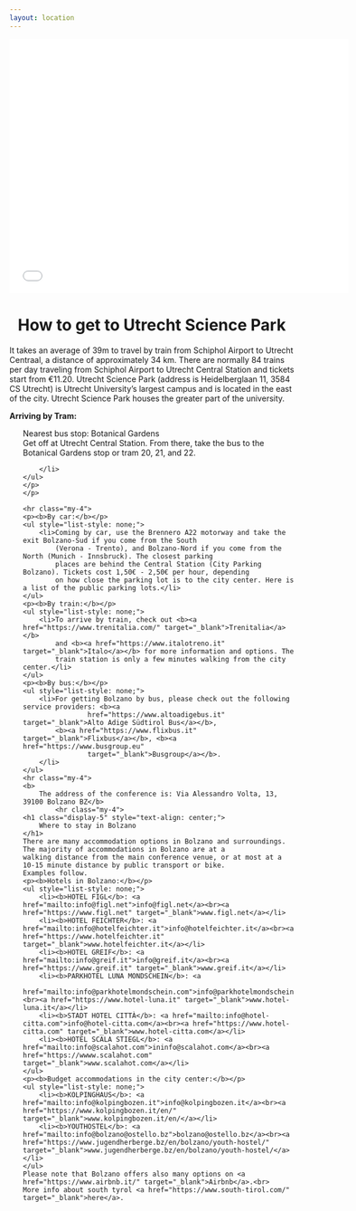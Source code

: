 ```yaml
---
layout: location
---
```


<iframe
    src="<iframe src="<iframe src="https://www.google.com/maps/embed?pb=!1m18!1m12!1m3!1d19613.57673055333!2d5.156859911208415!3d52.08524379729993!2m3!1f0!2f0!3f0!3m2!1i1024!2i768!4f13.1!3m3!1m2!1s0x47c66884cdb62d37%3A0x2c6fbf563ec5ec8a!2sUtrecht%20Science%20Park!5e0!3m2!1sen!2snl!4v1702473911160!5m2!1sen!2snl" width="600" height="450" style="border:0;" allowfullscreen="" loading="lazy" referrerpolicy="no-referrer-when-downgrade"></iframe>


<div class="col-lg8 mx-auto">
    <h1 class="display-3" style="text-align: center;">
        How to get to Utrecht Science Park
    </h1>
    <p>It takes an average of 39m to travel by train from Schiphol Airport to Utrecht Centraal, a distance of approximately 34 km. There are normally 84 trains per day traveling from Schiphol Airport to Utrecht Central Station and tickets start from €11.20. Utrecht Science Park (address is Heidelberglaan 11, 3584 CS Utrecht) is Utrecht University’s largest campus and is located in the east of the city. Utrecht Science Park houses the greater part of the university. </p>
    <p class="lead">
    <p><b>Arriving by Tram:</b>
    <ul style="list-style: none;">
        <li>Nearest bus stop: Botanical Gardens
        <br>
        Get off at Utrecht Central Station. From there, take the bus to the Botanical Gardens stop or tram 20, 21, and 22.
             
        </li>
    </ul>
    </p>
    </p>
   
    <hr class="my-4">
    <p><b>By car:</b></p>
    <ul style="list-style: none;">
        <li>Coming by car, use the Brennero A22 motorway and take the exit Bolzano-Sud if you come from the South
            (Verona - Trento), and Bolzano-Nord if you come from the North (Munich - Innsbruck). The closest parking
            places are behind the Central Station (City Parking Bolzano). Tickets cost 1,50€ - 2,50€ per hour, depending
            on how close the parking lot is to the city center. Here is a list of the public parking lots.</li>
    </ul>
    <p><b>By train:</b></p>
    <ul style="list-style: none;">
        <li>To arrive by train, check out <b><a href="https://www.trenitalia.com/" target="_blank">Trenitalia</a></b>
            and <b><a href="https://www.italotreno.it" target="_blank">Italo</a></b> for more information and options. The
            train station is only a few minutes walking from the city center.</li>
    </ul>
    <p><b>By bus:</b></p>
    <ul style="list-style: none;">
        <li>For getting Bolzano by bus, please check out the following service providers: <b><a
                    href="https://www.altoadigebus.it" target="_blank">Alto Adige Südtirol Bus</a></b>,
            <b><a href="https://www.flixbus.it" target="_blank">Flixbus</a></b>, <b><a href="https://www.busgroup.eu"
                    target="_blank">Busgroup</a></b>.
        </li>
    </ul>
    <hr class="my-4">
    <b>
        The address of the conference is: Via Alessandro Volta, 13, 39100 Bolzano BZ</b>
            <hr class="my-4">
    <h1 class="display-5" style="text-align: center;">
        Where to stay in Bolzano
    </h1>
    There are many accommodation options in Bolzano and surroundings. The majority of accommodations in Bolzano are at a
    walking distance from the main conference venue, or at most at a 10-15 minute distance by public transport or bike.
    Examples follow.
    <p><b>Hotels in Bolzano:</b></p>
    <ul style="list-style: none;">
        <li><b>HOTEL FIGL</b>: <a href="mailto:info@figl.net">info@figl.net</a><br><a href="https://www.figl.net" target="_blank">www.figl.net</a></li>
        <li><b>HOTEL FEICHTER</b>: <a href="mailto:info@hotelfeichter.it">info@hotelfeichter.it</a><br><a href="https://www.hotelfeichter.it" target="_blank">www.hotelfeichter.it</a></li>
        <li><b>HOTEL GREIF</b>: <a href="mailto:info@greif.it">info@greif.it</a><br><a href="https://www.greif.it" target="_blank">www.greif.it</a></li>
        <li><b>PARKHOTEL LUNA MONDSCHEIN</b>: <a
                href="mailto:info@parkhotelmondschein.com">info@parkhotelmondschein.com</a><br><a href="https://www.hotel-luna.it" target="_blank">www.hotel-luna.it</a></li>
        <li><b>STADT HOTEL CITTÀ</b>: <a href="mailto:info@hotel-citta.com">info@hotel-citta.com</a><br><a href="https://www.hotel-citta.com" target="_blank">www.hotel-citta.com</a></li>
        <li><b>HOTEL SCALA STIEGL</b>: <a href="mailto:info@scalahot.com">ininfo@scalahot.com</a><br><a href="https://wwww.scalahot.com" target="_blank">www.scalahot.com</a></li>
    </ul>
    <p><b>Budget accommodations in the city center:</b></p>
    <ul style="list-style: none;">
        <li><b>KOLPINGHAUS</b>: <a href="mailto:info@kolpingbozen.it">info@kolpingbozen.it</a><br><a href="https://www.kolpingbozen.it/en/" target="_blank">www.kolpingbozen.it/en/</a></li>
        <li><b>YOUTHOSTEL</b>: <a href="mailto:info@bolzano@ostello.bz">bolzano@ostello.bz</a><br><a href="https://www.jugendherberge.bz/en/bolzano/youth-hostel/" target="_blank">www.jugendherberge.bz/en/bolzano/youth-hostel/</a></li>
    </ul>
    Please note that Bolzano offers also many options on <a href="https://www.airbnb.it/" target="_blank">Airbnb</a>.<br>
    More info about south tyrol <a href="https://www.south-tirol.com/" target="_blank">here</a>.
</div>
